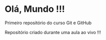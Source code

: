 # Olá, Mundo !!!
 Primeiro repositório do curso Git e GitHub

Repositório criado durante uma aula ao vivo !!!